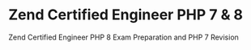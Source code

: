 # Zend Certified Engineer PHP 7 & 8
Zend Certified Engineer PHP 8 Exam Preparation and PHP 7 Revision
